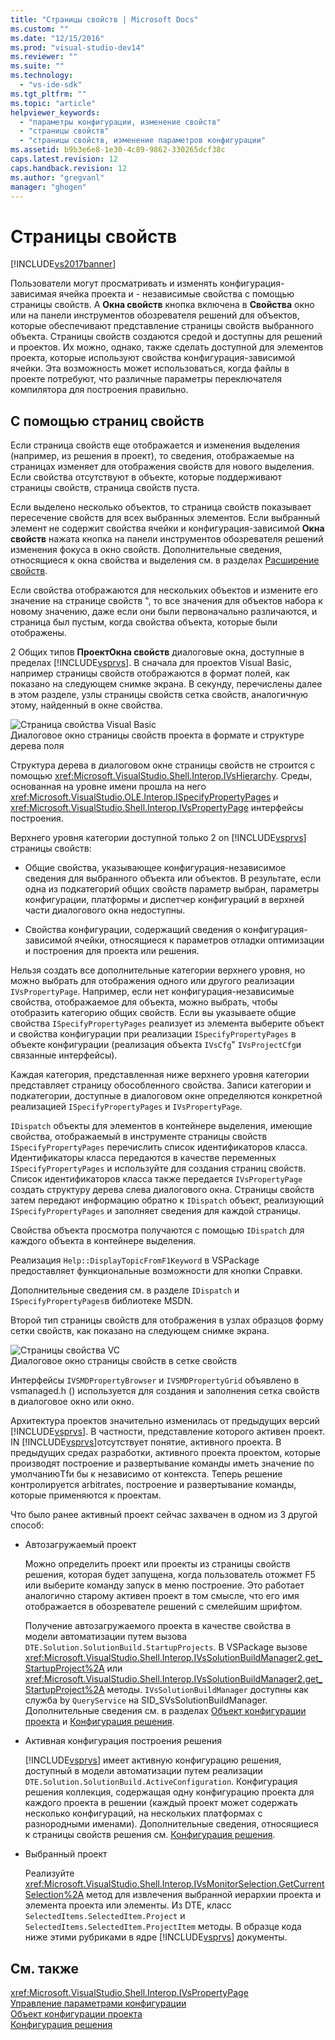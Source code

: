 ```yaml
---
title: "Страницы свойств | Microsoft Docs"
ms.custom: ""
ms.date: "12/15/2016"
ms.prod: "visual-studio-dev14"
ms.reviewer: ""
ms.suite: ""
ms.technology: 
  - "vs-ide-sdk"
ms.tgt_pltfrm: ""
ms.topic: "article"
helpviewer_keywords: 
  - "параметры конфигурации, изменение свойств"
  - "страницы свойств"
  - "страницы свойств, изменение параметров конфигурации"
ms.assetid: b9b3e6e8-1e30-4c89-9862-330265dcf38c
caps.latest.revision: 12
caps.handback.revision: 12
ms.author: "gregvanl"
manager: "ghogen"
---
```

# Страницы свойств
[!INCLUDE[vs2017banner](../../code-quality/includes/vs2017banner.md)]

Пользователи могут просматривать и изменять конфигурация\-зависимая ячейка проекта и \- независимые свойства с помощью страницы свойств.  A **Окна свойств** кнопка включена в  **Свойства** окно или на панели инструментов обозревателя решений для объектов, которые обеспечивают представление страницы свойств выбранного объекта.  Страницы свойств создаются средой и доступны для решений и проектов.  Их можно, однако, также сделать доступной для элементов проекта, которые используют свойства конфигурация\-зависимой ячейки.  Эта возможность может использоваться, когда файлы в проекте потребуют, что различные параметры переключателя компилятора для построения правильно.  
  
## С помощью страниц свойств  
 Если страница свойств еще отображается и изменения выделения \(например, из решения в проект\), то сведения, отображаемые на страницах изменяет для отображения свойств для нового выделения.  Если свойства отсутствуют в объекте, которые поддерживают страницы свойств, страница свойств пуста.  
  
 Если выделено несколько объектов, то страница свойств показывает пересечение свойств для всех выбранных элементов.  Если выбранный элемент не содержит свойства ячейки и конфигурация\-зависимой **Окна свойств** нажата кнопка на панели инструментов обозревателя решений изменения фокуса в окно свойств.  Дополнительные сведения, относящиеся к окна свойства и выделения см. в разделах [Расширение свойств](../../extensibility/internals/extending-properties.md).  
  
 Если свойства отображаются для нескольких объектов и измените его значение на странице свойств ", то все значения для объектов набора к новому значению, даже если они были первоначально различаются, и страница был пустым, когда свойства объекта, которые были отображены.  
  
 2 Общих типов **ПроектОкна свойств** диалоговые окна, доступные в пределах  [!INCLUDE[vsprvs](../../code-quality/includes/vsprvs_md.md)].  В сначала для проектов Visual Basic, например страницы свойств отображаются в формат полей, как показано на следующем снимке экрана.  В секунду, перечислены далее в этом разделе, узлы страницы свойств сетка свойств, аналогичную этому, найденный в окне свойства.  
  
 ![Страница свойства Visual Basic](../../extensibility/internals/media/vsvbproppages.png "vsVBPropPages")  
Диалоговое окно страницы свойств проекта в формате и структуре дерева поля  
  
 Структура дерева в диалоговом окне страницы свойств не строится с помощью <xref:Microsoft.VisualStudio.Shell.Interop.IVsHierarchy>.  Среды, основанная на уровне имени прошла на него <xref:Microsoft.VisualStudio.OLE.Interop.ISpecifyPropertyPages> и  <xref:Microsoft.VisualStudio.Shell.Interop.IVsPropertyPage> интерфейсы построения.  
  
 Верхнего уровня категории доступной только 2 on [!INCLUDE[vsprvs](../../code-quality/includes/vsprvs_md.md)] страницы свойств:  
  
-   Общие свойства, указывающее конфигурация\-независимое сведения для выбранного объекта или объектов.  В результате, если одна из подкатегорий общих свойств параметр выбран, параметры конфигурации, платформы и диспетчер конфигураций в верхней части диалогового окна недоступны.  
  
-   Свойства конфигурации, содержащий сведения о конфигурация\-зависимой ячейки, относящиеся к параметров отладки оптимизации и построения для проекта или решения.  
  
 Нельзя создать все дополнительные категории верхнего уровня, но можно выбрать для отображения одного или другого реализации `IVsPropertyPage`.  Например, если нет конфигурация\-независимые свойства, отображаемое для объекта, можно выбрать, чтобы отобразить категорию общих свойств.  Если вы указываете общие свойства `ISpecifyPropertyPages` реализует из элемента выберите объект и свойства конфигурации при реализации  `ISpecifyPropertyPages` в объекте конфигурации \(реализация объекта  `IVsCfg`"  `IVsProjectCfg`и связанные интерфейсы\).  
  
 Каждая категория, представленная ниже верхнего уровня категории представляет страницу обособленного свойства.  Записи категории и подкатегории, доступные в диалоговом окне определяются конкретной реализацией `ISpecifyPropertyPages` и  `IVsPropertyPage`.  
  
 `IDispatch` объекты для элементов в контейнере выделения, имеющие свойства, отображаемый в инструменте страницы свойств  `ISpecifyPropertyPages` перечислить список идентификаторов класса.  Идентификаторы класса передаются в качестве переменных `ISpecifyPropertyPages` и используйте для создания страниц свойств.  Список идентификаторов класса также передается `IVsPropertyPage` создать структуру дерева слева диалогового окна.  Страницы свойств затем передают информацию обратно к `IDispatch` объект, реализующий  `ISpecifyPropertyPages` и заполняет сведения для каждой страницы.  
  
 Свойства объекта просмотра получаются с помощью `IDispatch` для каждого объекта в контейнере выделения.  
  
 Реализация `Help::DisplayTopicFromF1Keyword` в VSPackage предоставляет функциональные возможности для кнопки Справки.  
  
 Дополнительные сведения см. в разделе `IDispatch` и  `ISpecifyPropertyPages`в библиотеке MSDN.  
  
 Второй тип страницы свойств для отображения в узлах образцов форму сетки свойств, как показано на следующем снимке экрана.  
  
 ![Страницы свойства VC](../../extensibility/internals/media/vsvcproppages.gif "vsVCPropPages")  
Диалоговое окно страницы свойств в сетке свойств  
  
 Интерфейсы `IVSMDPropertyBrowser` и  `IVSMDPropertyGrid` объявлено в vsmanaged.h \(\) используется для создания и заполнения сетка свойств в диалоговое окно или окно.  
  
 Архитектура проектов значительно изменилась от предыдущих версий [!INCLUDE[vsprvs](../../code-quality/includes/vsprvs_md.md)].  В частности, представление которого активен проект.  IN [!INCLUDE[vsprvs](../../code-quality/includes/vsprvs_md.md)]отсутствует понятие, активного проекта.  В предыдущих средах разработки, активного проекта проектом, которые производят построение и развертывание команды иметь значение по умолчаниюTfи бы к независимо от контекста.  Теперь решение контролируется arbitrates, построение и развертывание команды, которые применяются к проектам.  
  
 Что было ранее активный проект сейчас захвачен в одном из 3 другой способ:  
  
-   Автозагружаемый проект  
  
     Можно определить проект или проекты из страницы свойств решения, которая будет запущена, когда пользователь отожмет F5 или выберите команду запуск в меню построение.  Это работает аналогично старому активен проект в том смысле, что его имя отображается в обозревателе решений с смелейшим шрифтом.  
  
     Получение автозагружаемого проекта в качестве свойства в модели автоматизации путем вызова `DTE.Solution.SolutionBuild.StartupProjects`.  В VSPackage вызове <xref:Microsoft.VisualStudio.Shell.Interop.IVsSolutionBuildManager2.get_StartupProject%2A> или  <xref:Microsoft.VisualStudio.Shell.Interop.IVsSolutionBuildManager2.get_StartupProject%2A> методы.  `IVsSolutionBuildManager` доступны как служба by  `QueryService` на SID\_SVsSolutionBuildManager.  Дополнительные сведения см. в разделах [Объект конфигурации проекта](../../extensibility/internals/project-configuration-object.md) и [Конфигурация решения](../../extensibility/internals/solution-configuration.md).  
  
-   Активная конфигурация построения решения  
  
     [!INCLUDE[vsprvs](../../code-quality/includes/vsprvs_md.md)] имеет активную конфигурацию решения, доступный в модели автоматизации путем реализации  `DTE.Solution.SolutionBuild.ActiveConfiguration`.  Конфигурация решения коллекция, содержащая одну конфигурацию проекта для каждого проекта в решении \(каждый проект может содержать несколько конфигураций, на нескольких платформах с разнородными именами\).  Дополнительные сведения, относящиеся к страницы свойств решения см. [Конфигурация решения](../../extensibility/internals/solution-configuration.md).  
  
-   Выбранный проект  
  
     Реализуйте <xref:Microsoft.VisualStudio.Shell.Interop.IVsMonitorSelection.GetCurrentSelection%2A> метод для извлечения выбранной иерархии проекта и элемента проекта или элементы.  Из DTE, класс `SelectedItems.SelectedItem.Project` и  `SelectedItems.SelectedItem.ProjectItem` методы.  В образце кода ниже этими рубриками в ядре [!INCLUDE[vsprvs](../../code-quality/includes/vsprvs_md.md)] документы.  
  
## См. также  
 <xref:Microsoft.VisualStudio.Shell.Interop.IVsPropertyPage>   
 [Управление параметрами конфигурации](../../extensibility/internals/managing-configuration-options.md)   
 [Объект конфигурации проекта](../../extensibility/internals/project-configuration-object.md)   
 [Конфигурация решения](../../extensibility/internals/solution-configuration.md)